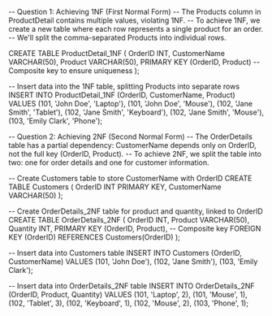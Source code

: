 -- Question 1: Achieving 1NF (First Normal Form)
-- The Products column in ProductDetail contains multiple values, violating 1NF.
-- To achieve 1NF, we create a new table where each row represents a single product for an order.
-- We'll split the comma-separated Products into individual rows.

CREATE TABLE ProductDetail_1NF (
    OrderID INT,
    CustomerName VARCHAR(50),
    Product VARCHAR(50),
    PRIMARY KEY (OrderID, Product) -- Composite key to ensure uniqueness
);

-- Insert data into the 1NF table, splitting Products into separate rows
INSERT INTO ProductDetail_1NF (OrderID, CustomerName, Product) VALUES
(101, 'John Doe', 'Laptop'),
(101, 'John Doe', 'Mouse'),
(102, 'Jane Smith', 'Tablet'),
(102, 'Jane Smith', 'Keyboard'),
(102, 'Jane Smith', 'Mouse'),
(103, 'Emily Clark', 'Phone');

-- Question 2: Achieving 2NF (Second Normal Form)
-- The OrderDetails table has a partial dependency: CustomerName depends only on OrderID, not the full key (OrderID, Product).
-- To achieve 2NF, we split the table into two: one for order details and one for customer information.

-- Create Customers table to store CustomerName with OrderID
CREATE TABLE Customers (
    OrderID INT PRIMARY KEY,
    CustomerName VARCHAR(50)
);

-- Create OrderDetails_2NF table for product and quantity, linked to OrderID
CREATE TABLE OrderDetails_2NF (
    OrderID INT,
    Product VARCHAR(50),
    Quantity INT,
    PRIMARY KEY (OrderID, Product), -- Composite key
    FOREIGN KEY (OrderID) REFERENCES Customers(OrderID)
);

-- Insert data into Customers table
INSERT INTO Customers (OrderID, CustomerName) VALUES
(101, 'John Doe'),
(102, 'Jane Smith'),
(103, 'Emily Clark');

-- Insert data into OrderDetails_2NF table
INSERT INTO OrderDetails_2NF (OrderID, Product, Quantity) VALUES
(101, 'Laptop', 2),
(101, 'Mouse', 1),
(102, 'Tablet', 3),
(102, 'Keyboard', 1),
(102, 'Mouse', 2),
(103, 'Phone', 1);
